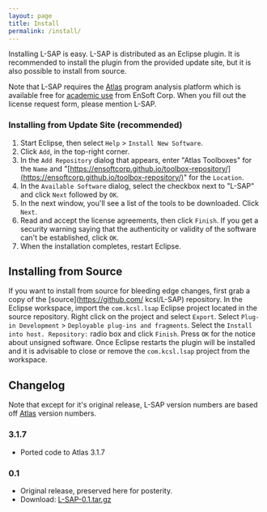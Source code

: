 ```yaml
---
layout: page
title: Install
permalink: /install/
---
```


Installing L-SAP is easy. L-SAP is distributed as an Eclipse plugin. It is recommended to install the plugin from the provided update site, but it is also possible to install from source.

Note that L-SAP requires the [Atlas](http://www.ensoftcorp.com/atlas/) program analysis platform which is available free for [academic use](http://www.ensoftcorp.com/atlas/academic-license/) from EnSoft Corp. When you fill out the license request form, please mention L-SAP.
        
### Installing from Update Site (recommended)
1. Start Eclipse, then select `Help` &gt; `Install New Software`.
2. Click `Add`, in the top-right corner.
3. In the `Add Repository` dialog that appears, enter &quot;Atlas Toolboxes&quot; for the `Name` and &quot;[https://ensoftcorp.github.io/toolbox-repository/](https://ensoftcorp.github.io/toolbox-repository/)&quot; for the `Location`.
4. In the `Available Software` dialog, select the checkbox next to "L-SAP" and click `Next` followed by `OK`.
5. In the next window, you'll see a list of the tools to be downloaded. Click `Next`.
6. Read and accept the license agreements, then click `Finish`. If you get a security warning saying that the authenticity or validity of the software can't be established, click `OK`.
7. When the installation completes, restart Eclipse.

## Installing from Source
If you want to install from source for bleeding edge changes, first grab a copy of the [source](https://github.com/ kcsl/L-SAP) repository. In the Eclipse workspace, import the `com.kcsl.lsap` Eclipse project located in the source repository.  Right click on the project and select `Export`.  Select `Plug-in Development` &gt; `Deployable plug-ins and fragments`.  Select the `Install into host. Repository:` radio box and click `Finish`.  Press `OK` for the notice about unsigned software.  Once Eclipse restarts the plugin will be installed and it is advisable to close or remove the `com.kcsl.lsap` project from the workspace.

## Changelog
Note that except for it's original release, L-SAP version numbers are based off [Atlas](http://www.ensoftcorp.com/atlas/download/) version numbers.

### 3.1.7
- Ported code to Atlas 3.1.7

### 0.1
- Original release, preserved here for posterity.
- Download: [L-SAP-0.1.tar.gz](/L-SAP/updates/L-SAP-0.1.tar.gz)
